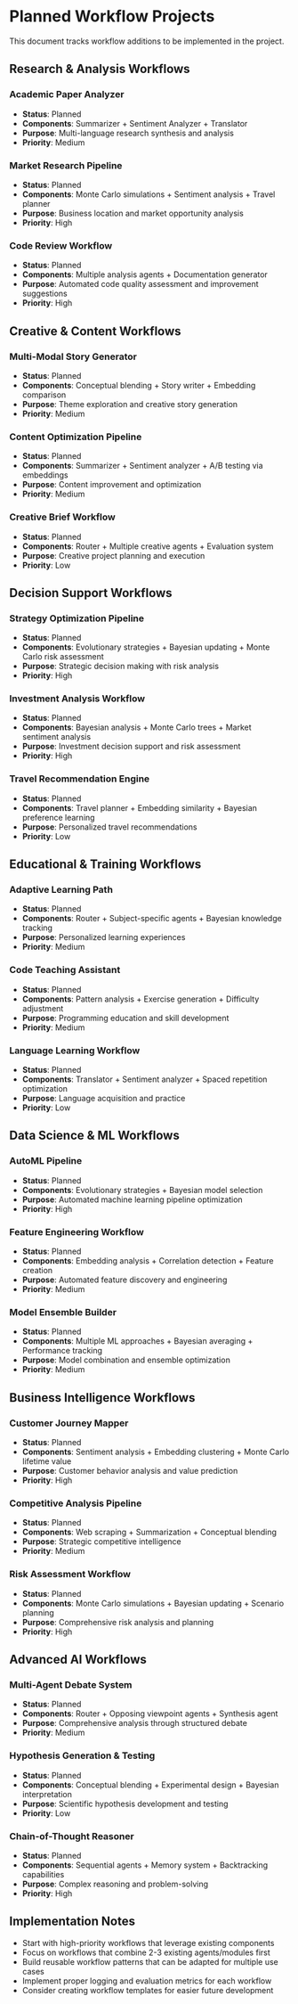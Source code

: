 # Planned Workflow Projects

This document tracks workflow additions to be implemented in the project.

## Research & Analysis Workflows

### Academic Paper Analyzer
- **Status**: Planned
- **Components**: Summarizer + Sentiment Analyzer + Translator
- **Purpose**: Multi-language research synthesis and analysis
- **Priority**: Medium

### Market Research Pipeline  
- **Status**: Planned
- **Components**: Monte Carlo simulations + Sentiment analysis + Travel planner
- **Purpose**: Business location and market opportunity analysis
- **Priority**: High

### Code Review Workflow
- **Status**: Planned
- **Components**: Multiple analysis agents + Documentation generator
- **Purpose**: Automated code quality assessment and improvement suggestions
- **Priority**: High

## Creative & Content Workflows

### Multi-Modal Story Generator
- **Status**: Planned
- **Components**: Conceptual blending + Story writer + Embedding comparison
- **Purpose**: Theme exploration and creative story generation
- **Priority**: Medium

### Content Optimization Pipeline
- **Status**: Planned
- **Components**: Summarizer + Sentiment analyzer + A/B testing via embeddings
- **Purpose**: Content improvement and optimization
- **Priority**: Medium

### Creative Brief Workflow
- **Status**: Planned
- **Components**: Router + Multiple creative agents + Evaluation system
- **Purpose**: Creative project planning and execution
- **Priority**: Low

## Decision Support Workflows

### Strategy Optimization Pipeline
- **Status**: Planned
- **Components**: Evolutionary strategies + Bayesian updating + Monte Carlo risk assessment
- **Purpose**: Strategic decision making with risk analysis
- **Priority**: High

### Investment Analysis Workflow
- **Status**: Planned
- **Components**: Bayesian analysis + Monte Carlo trees + Market sentiment analysis
- **Purpose**: Investment decision support and risk assessment
- **Priority**: High

### Travel Recommendation Engine
- **Status**: Planned
- **Components**: Travel planner + Embedding similarity + Bayesian preference learning
- **Purpose**: Personalized travel recommendations
- **Priority**: Low

## Educational & Training Workflows

### Adaptive Learning Path
- **Status**: Planned
- **Components**: Router + Subject-specific agents + Bayesian knowledge tracking
- **Purpose**: Personalized learning experiences
- **Priority**: Medium

### Code Teaching Assistant
- **Status**: Planned
- **Components**: Pattern analysis + Exercise generation + Difficulty adjustment
- **Purpose**: Programming education and skill development
- **Priority**: Medium

### Language Learning Workflow
- **Status**: Planned
- **Components**: Translator + Sentiment analyzer + Spaced repetition optimization
- **Purpose**: Language acquisition and practice
- **Priority**: Low

## Data Science & ML Workflows

### AutoML Pipeline
- **Status**: Planned
- **Components**: Evolutionary strategies + Bayesian model selection
- **Purpose**: Automated machine learning pipeline optimization
- **Priority**: High

### Feature Engineering Workflow
- **Status**: Planned
- **Components**: Embedding analysis + Correlation detection + Feature creation
- **Purpose**: Automated feature discovery and engineering
- **Priority**: Medium

### Model Ensemble Builder
- **Status**: Planned
- **Components**: Multiple ML approaches + Bayesian averaging + Performance tracking
- **Purpose**: Model combination and ensemble optimization
- **Priority**: Medium

## Business Intelligence Workflows

### Customer Journey Mapper
- **Status**: Planned
- **Components**: Sentiment analysis + Embedding clustering + Monte Carlo lifetime value
- **Purpose**: Customer behavior analysis and value prediction
- **Priority**: High

### Competitive Analysis Pipeline
- **Status**: Planned
- **Components**: Web scraping + Summarization + Conceptual blending
- **Purpose**: Strategic competitive intelligence
- **Priority**: Medium

### Risk Assessment Workflow
- **Status**: Planned
- **Components**: Monte Carlo simulations + Bayesian updating + Scenario planning
- **Purpose**: Comprehensive risk analysis and planning
- **Priority**: High

## Advanced AI Workflows

### Multi-Agent Debate System
- **Status**: Planned
- **Components**: Router + Opposing viewpoint agents + Synthesis agent
- **Purpose**: Comprehensive analysis through structured debate
- **Priority**: Medium

### Hypothesis Generation & Testing
- **Status**: Planned
- **Components**: Conceptual blending + Experimental design + Bayesian interpretation
- **Purpose**: Scientific hypothesis development and testing
- **Priority**: Low

### Chain-of-Thought Reasoner
- **Status**: Planned
- **Components**: Sequential agents + Memory system + Backtracking capabilities
- **Purpose**: Complex reasoning and problem-solving
- **Priority**: High

## Implementation Notes

- Start with high-priority workflows that leverage existing components
- Focus on workflows that combine 2-3 existing agents/modules first
- Build reusable workflow patterns that can be adapted for multiple use cases
- Implement proper logging and evaluation metrics for each workflow
- Consider creating workflow templates for easier future development